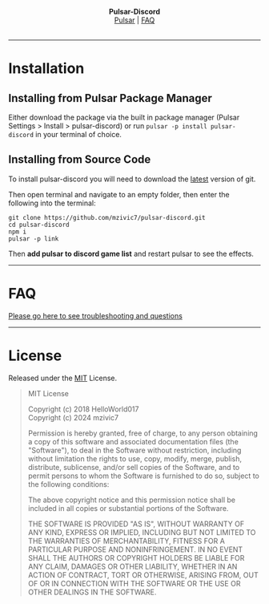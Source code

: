 <p align="center">
  <b>Pulsar-Discord</b><br>
  <a href="https://web.pulsar-edit.dev/packages/pulsar-discord">Pulsar</a> |
  <a href="https://github.com/mzivic7/pulsar-discord/blob/main/FAQ.md">FAQ</a>
  <br><br>
</p>

----

# Installation

## Installing from Pulsar Package Manager
Either download the package via the built in package manager (Pulsar Settings > Install > pulsar-discord) or run `pulsar -p install pulsar-discord` in your terminal of choice.

## Installing from Source Code

To install pulsar-discord you will need to download the [latest](https://git-scm.com/download) version of git.

Then open terminal and navigate to an empty folder, then enter the following into the terminal:

```
git clone https://github.com/mzivic7/pulsar-discord.git
cd pulsar-discord
npm i
pulsar -p link
```

Then **add pulsar to discord game list** and restart pulsar to see the effects.

----

# FAQ

[Please go here to see troubleshooting and questions](https://github.com/mzivic7/pulsar-discord/blob/main/FAQ.md)

---

# License

Released under the [MIT](https://en.wikipedia.org/wiki/MIT_License) License.

>MIT License
>
>Copyright (c) 2018 HelloWorld017  
>Copyright (c) 2024 mzivic7
>
>Permission is hereby granted, free of charge, to any person obtaining a copy
of this software and associated documentation files (the "Software"), to deal
in the Software without restriction, including without limitation the rights
to use, copy, modify, merge, publish, distribute, sublicense, and/or sell
copies of the Software, and to permit persons to whom the Software is
furnished to do so, subject to the following conditions:
>
> The above copyright notice and this permission notice shall be included in all
copies or substantial portions of the Software.
>
> THE SOFTWARE IS PROVIDED "AS IS", WITHOUT WARRANTY OF ANY KIND, EXPRESS OR
IMPLIED, INCLUDING BUT NOT LIMITED TO THE WARRANTIES OF MERCHANTABILITY,
FITNESS FOR A PARTICULAR PURPOSE AND NONINFRINGEMENT. IN NO EVENT SHALL THE
AUTHORS OR COPYRIGHT HOLDERS BE LIABLE FOR ANY CLAIM, DAMAGES OR OTHER
LIABILITY, WHETHER IN AN ACTION OF CONTRACT, TORT OR OTHERWISE, ARISING FROM,
OUT OF OR IN CONNECTION WITH THE SOFTWARE OR THE USE OR OTHER DEALINGS IN THE
SOFTWARE.
